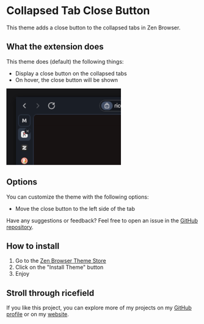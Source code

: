 # Collapsed Tab Close Button

This theme adds a close button to the collapsed tabs in Zen Browser.

## What the extension does

This theme does (default) the following things:

- Display a close button on the collapsed tabs
- On hover, the close button will be shown


![Screenshot of the theme](image.png)


## Options

You can customize the theme with the following options:

- Move the close button to the left side of the tab


Have any suggestions or feedback? Feel free to open an issue in the [GitHub repository](https://github.com/burnt0rice/zen-themes/issues).


## How to install
1. Go to the [Zen Browser Theme Store](https://zen-browser.app/themes/49dbaa98-06ee-42bd-9a8e-834babef7a41)
2. Click on the "Install Theme" button
3. Enjoy


## Stroll through ricefield

If you like this project, you can explore more of my projects on my [GitHub profile](https://github.com/burnt0rice) or on my [website](https://ricefield.ch).
